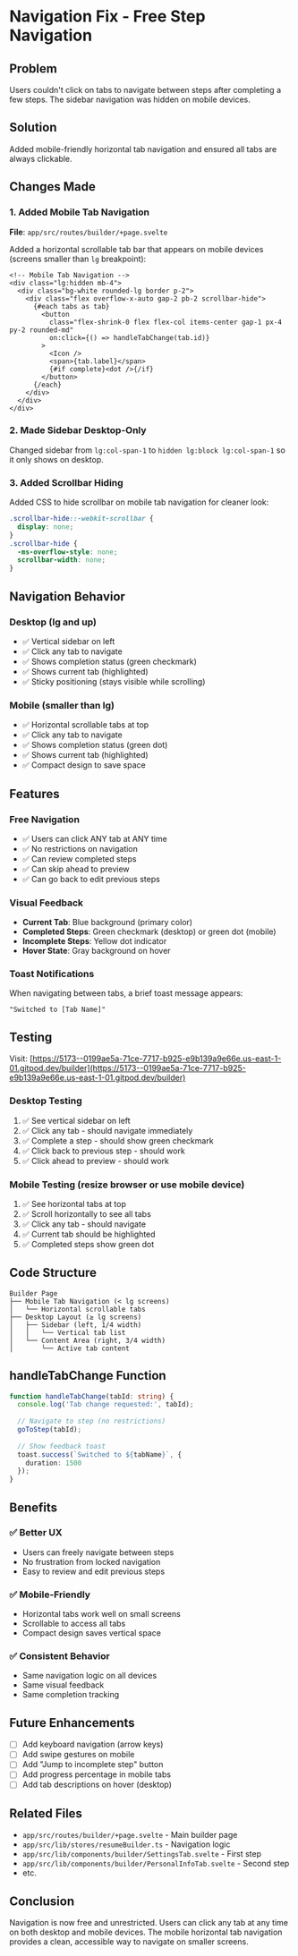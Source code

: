 # Navigation Fix - Free Step Navigation

## Problem
Users couldn't click on tabs to navigate between steps after completing a few steps. The sidebar navigation was hidden on mobile devices.

## Solution
Added mobile-friendly horizontal tab navigation and ensured all tabs are always clickable.

## Changes Made

### 1. Added Mobile Tab Navigation
**File**: `app/src/routes/builder/+page.svelte`

Added a horizontal scrollable tab bar that appears on mobile devices (screens smaller than `lg` breakpoint):

```svelte
<!-- Mobile Tab Navigation -->
<div class="lg:hidden mb-4">
  <div class="bg-white rounded-lg border p-2">
    <div class="flex overflow-x-auto gap-2 pb-2 scrollbar-hide">
      {#each tabs as tab}
        <button
          class="flex-shrink-0 flex flex-col items-center gap-1 px-4 py-2 rounded-md"
          on:click={() => handleTabChange(tab.id)}
        >
          <Icon />
          <span>{tab.label}</span>
          {#if complete}<dot />{/if}
        </button>
      {/each}
    </div>
  </div>
</div>
```

### 2. Made Sidebar Desktop-Only
Changed sidebar from `lg:col-span-1` to `hidden lg:block lg:col-span-1` so it only shows on desktop.

### 3. Added Scrollbar Hiding
Added CSS to hide scrollbar on mobile tab navigation for cleaner look:

```css
.scrollbar-hide::-webkit-scrollbar {
  display: none;
}
.scrollbar-hide {
  -ms-overflow-style: none;
  scrollbar-width: none;
}
```

## Navigation Behavior

### Desktop (lg and up)
- ✅ Vertical sidebar on left
- ✅ Click any tab to navigate
- ✅ Shows completion status (green checkmark)
- ✅ Shows current tab (highlighted)
- ✅ Sticky positioning (stays visible while scrolling)

### Mobile (smaller than lg)
- ✅ Horizontal scrollable tabs at top
- ✅ Click any tab to navigate
- ✅ Shows completion status (green dot)
- ✅ Shows current tab (highlighted)
- ✅ Compact design to save space

## Features

### Free Navigation
- ✅ Users can click ANY tab at ANY time
- ✅ No restrictions on navigation
- ✅ Can review completed steps
- ✅ Can skip ahead to preview
- ✅ Can go back to edit previous steps

### Visual Feedback
- **Current Tab**: Blue background (primary color)
- **Completed Steps**: Green checkmark (desktop) or green dot (mobile)
- **Incomplete Steps**: Yellow dot indicator
- **Hover State**: Gray background on hover

### Toast Notifications
When navigating between tabs, a brief toast message appears:
```
"Switched to [Tab Name]"
```

## Testing

Visit: [https://5173--0199ae5a-71ce-7717-b925-e9b139a9e66e.us-east-1-01.gitpod.dev/builder](https://5173--0199ae5a-71ce-7717-b925-e9b139a9e66e.us-east-1-01.gitpod.dev/builder)

### Desktop Testing
1. ✅ See vertical sidebar on left
2. ✅ Click any tab - should navigate immediately
3. ✅ Complete a step - should show green checkmark
4. ✅ Click back to previous step - should work
5. ✅ Click ahead to preview - should work

### Mobile Testing (resize browser or use mobile device)
1. ✅ See horizontal tabs at top
2. ✅ Scroll horizontally to see all tabs
3. ✅ Click any tab - should navigate
4. ✅ Current tab should be highlighted
5. ✅ Completed steps show green dot

## Code Structure

```
Builder Page
├── Mobile Tab Navigation (< lg screens)
│   └── Horizontal scrollable tabs
├── Desktop Layout (≥ lg screens)
│   ├── Sidebar (left, 1/4 width)
│   │   └── Vertical tab list
│   └── Content Area (right, 3/4 width)
│       └── Active tab content
```

## handleTabChange Function

```typescript
function handleTabChange(tabId: string) {
  console.log('Tab change requested:', tabId);
  
  // Navigate to step (no restrictions)
  goToStep(tabId);
  
  // Show feedback toast
  toast.success(`Switched to ${tabName}`, {
    duration: 1500
  });
}
```

## Benefits

### ✅ Better UX
- Users can freely navigate between steps
- No frustration from locked navigation
- Easy to review and edit previous steps

### ✅ Mobile-Friendly
- Horizontal tabs work well on small screens
- Scrollable to access all tabs
- Compact design saves vertical space

### ✅ Consistent Behavior
- Same navigation logic on all devices
- Same visual feedback
- Same completion tracking

## Future Enhancements

- [ ] Add keyboard navigation (arrow keys)
- [ ] Add swipe gestures on mobile
- [ ] Add "Jump to incomplete step" button
- [ ] Add progress percentage in mobile tabs
- [ ] Add tab descriptions on hover (desktop)

## Related Files

- `app/src/routes/builder/+page.svelte` - Main builder page
- `app/src/lib/stores/resumeBuilder.ts` - Navigation logic
- `app/src/lib/components/builder/SettingsTab.svelte` - First step
- `app/src/lib/components/builder/PersonalInfoTab.svelte` - Second step
- etc.

## Conclusion

Navigation is now free and unrestricted. Users can click any tab at any time on both desktop and mobile devices. The mobile horizontal tab navigation provides a clean, accessible way to navigate on smaller screens.
